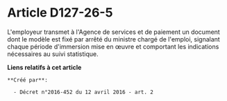 # Article D127-26-5

L'employeur transmet à l'Agence de services et de paiement un document dont le modèle est fixé par arrêté du ministre chargé
de l'emploi, signalant chaque période d'immersion mise en œuvre et comportant les indications nécessaires au suivi
statistique.

**Liens relatifs à cet article**

	**Créé par**:

	  - Décret n°2016-452 du 12 avril 2016 - art. 2
